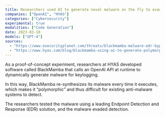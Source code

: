```yaml
---
title: Researchers used AI to generate novel malware on the fly to evade detection
companies: ["OpenAI", "HYAS"]
categories: ["Cybersecurity"]
experimental: true
modalities: ["Code Generation"]
date: 2023-03-10
models: ["GPT-4"]
sources:
  - "https://www.esecurityplanet.com/threats/blackmamba-malware-edr-bypass"
  - "https://www.hyas.com/blog/blackmamba-using-ai-to-generate-polymorphic-malware"
---
```


As a proof-of-concept experiment, researchers at HYAS developed software called BlackMamba that calls an OpenAI API at runtime to dynamically generate malware for keylogging.

In this way, BlackMamba re-synthesizes its malware every time it executes, which makes it “polymorphic” and thus difficult for existing anti-malware systems to detect.

The researchers tested the malware using a leading Endpoint Detection and Response (EDR) solution, and the malware evaded detection.
